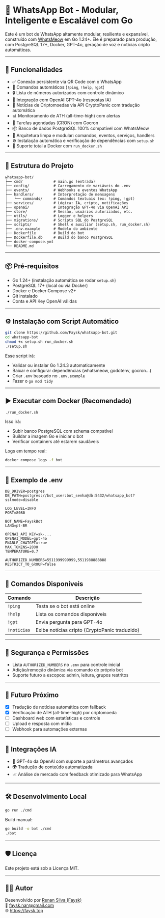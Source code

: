 # 🤖 WhatsApp Bot - Modular, Inteligente e Escalável com Go

Este é um bot de WhatsApp altamente modular, resiliente e expansível, construído com [WhatsMeow](https://github.com/tulir/whatsmeow) em Go 1.24+. Ele é preparado para produção, com PostgreSQL 17+, Docker, GPT-4o, geração de voz e notícias cripto automáticas.

---

## 🚀 Funcionalidades

- ✅ Conexão persistente via QR Code com o WhatsApp
- 💬 Comandos automáticos (`!ping`, `!help`, `!gpt`)
- 🔒 Lista de números autorizados com controle dinâmico
- 🧠 Integração com OpenAI GPT-4o (respostas IA)
- 📰 Notícias de Criptomoedas via API CryptoPanic com tradução automática
- 📊 Monitoramento de ATH (all-time-high) com alertas
- 🔁 Tarefas agendadas (CRON) com Gocron
- 📦 Banco de dados PostgreSQL 100% compatível com WhatsMeow
- 🔌 Arquitetura limpa e modular: comandos, eventos, serviços, handlers
- ⚙️ Instalação automática e verificação de dependências com `setup.sh`
- 🐳 Suporte total a Docker com `run_docker.sh`

---

## 📁 Estrutura do Projeto

```
whatsapp-bot/
├── cmd/              # main.go (entrada)
├── config/           # Carregamento de variáveis do .env
├── events/           # Webhooks e eventos WhatsApp
├── handlers/         # Interpretação de mensagens
│   └── commands/     # Comandos textuais (ex: !ping, !gpt)
├── services/         # Lógica: IA, cripto, notificações
├── openai/           # Integração GPT-4o via OpenAI API
├── store/            # Sessão, usuários autorizados, etc.
├── utils/            # Logger e helpers
├── migrations/       # Scripts SQL do PostgreSQL
├── scripts/          # Shell e auxiliar (setup.sh, run_docker.sh)
├── .env.example      # Modelo do ambiente
├── Dockerfile        # Build do bot
├── Dockerfile.db     # Build do banco PostgreSQL
├── docker-compose.yml
└── README.md
```

---

## 📦 Pré-requisitos

- Go 1.24+ (instalação automática se rodar `setup.sh`)
- PostgreSQL 17+ (local ou via Docker)
- Docker e Docker Compose v2+
- Git instalado
- Conta e API Key OpenAI válidas

---

## ⚙️ Instalação com Script Automático

```bash
git clone https://github.com/Faysk/whatsapp-bot.git
cd whatsapp-bot
chmod +x setup.sh run_docker.sh
./setup.sh
```

Esse script irá:
- Validar ou instalar Go 1.24.3 automaticamente
- Baixar e configurar dependências (whatsmeow, godotenv, gocron...)
- Criar `.env` baseado no `.env.example`
- Fazer o `go mod tidy`

---

## ▶️ Executar com Docker (Recomendado)

```bash
./run_docker.sh
```

Isso irá:
- Subir banco PostgreSQL com schema compatível
- Buildar a imagem Go e iniciar o bot
- Verificar containers até estarem saudáveis

Logs em tempo real:

```bash
docker compose logs -f bot
```

---

## 📄 Exemplo de .env

```env
DB_DRIVER=postgres
DB_PATH=postgres://bot_user:bot_senha@db:5432/whatsapp_bot?sslmode=disable

LOG_LEVEL=INFO
PORT=8080

BOT_NAME=FayskBot
LANG=pt-BR

OPENAI_API_KEY=sk-...
OPENAI_MODEL=gpt-4o
ENABLE_CHATGPT=true
MAX_TOKENS=2000
TEMPERATURE=0.7

AUTHORIZED_NUMBERS=5511999999999,5511988888888
RESTRICT_TO_GROUP=false
```

---

## 💬 Comandos Disponíveis

| Comando     | Descrição |
|-------------|-----------|
| `!ping`     | Testa se o bot está online |
| `!help`     | Lista os comandos disponíveis |
| `!gpt`      | Envia pergunta para GPT-4o |
| `!noticias` | Exibe notícias cripto (CryptoPanic traduzido) |

---

## 🔐 Segurança e Permissões

- Lista `AUTHORIZED_NUMBERS` no `.env` para controle inicial
- Adição/remoção dinâmica via comando do próprio bot
- Suporte futuro a escopos: admin, leitura, grupos restritos

---

## 🔮 Futuro Próximo

- [x] Tradução de notícias automática com fallback
- [x] Verificação de ATH (all-time-high) por criptomoeda
- [ ] Dashboard web com estatísticas e controle
- [ ] Upload e resposta com mídia
- [ ] Webhook para automações externas

---

## 🧠 Integrações IA

- 🔮 GPT-4o da OpenAI com suporte a parâmetros avançados
- 🌍 Tradução de conteúdo automatizada
- 📈 Análise de mercado com feedback otimizado para WhatsApp

---

## 🛠️ Desenvolvimento Local

```bash
go run ./cmd
```

Build manual:
```bash
go build -o bot ./cmd
./bot
```

---

## 🛡️ Licença

Este projeto está sob a Licença MIT.

---

## 👨‍💻 Autor

Desenvolvido por [Renan Silva (Faysk)](https://github.com/faysk)  
📧 faysk.nan@gmail.com  
🌐 https://faysk.top